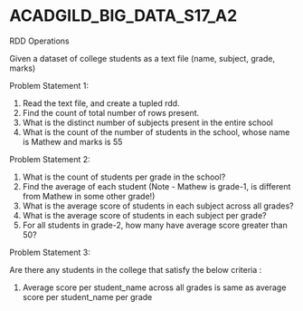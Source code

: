 # ACADGILD_BIG_DATA_S17_A2
RDD Operations

Given a dataset of college students as a text file (name, subject, grade, marks)

Problem Statement 1:

1. Read the text file, and create a tupled rdd.
2. Find the count of total number of rows present.
3. What is the distinct number of subjects present in the entire school
4. What is the count of the number of students in the school, whose name is Mathew and
marks is 55


Problem Statement 2:

1. What is the count of students per grade in the school?
2. Find the average of each student (Note - Mathew is grade-1, is different from Mathew in
some other grade!)
3. What is the average score of students in each subject across all grades?
4. What is the average score of students in each subject per grade?
5. For all students in grade-2, how many have average score greater than 50?


Problem Statement 3:

Are there any students in the college that satisfy the below criteria :
1. Average score per student_name across all grades is same as average score per
student_name per grade
